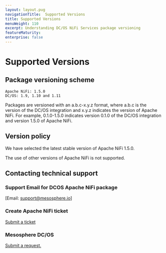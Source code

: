 ```yaml
---
layout: layout.pug
navigationTitle:  Supported Versions
title: Supported Versions
menuWeight: 110
excerpt: Understanding DC/OS NiFi Services package versioning
featureMaturity:
enterprise: false
---
```


# Supported Versions

## Package versioning scheme
    Apache NiFi: 1.5.0
    DC/OS: 1.9, 1.10 and 1.11

Packages are versioned with an a.b.c-x.y.z format, where a.b.c is the version of the DC/OS integration and x.y.z indicates the version of Apache NiFi. For example, 0.1.0-1.5.0 indicates version 0.1.0 of the DC/OS integration and version 1.5.0 of Apache NiFi.

## Version policy

We have selected the latest stable version of Apache NiFi 1.5.0.

The use of other versions of Apache NiFi is not supported.

## Contacting technical support

### Support Email for DCOS Apache NiFi package

[Email: support@mesosphere.io]

### Create Apache NiFi ticket

[Submit a ticket](https://issues.apache.org/jira/secure/CreateIssue!default.jspa)

### Mesosphere DC/OS

[Submit a request.](https://support.mesosphere.com/hc/en-us/requests/new)
